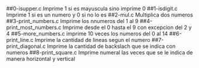 ##0-isupper.c
Imprime 1 si es mayuscula sino imprime 0
##1-isdigit.c
Imprime 1 si es un numero y 0 si no lo es
##2-mul.c
Multiplica dos numeros
##3-print_numbers.c
Imprime los nnumeros del 1 al 9
##4-print_most_numbers.c
Imprime desde el 0 hasta el 9 con excepcion del 2 y 4
##5-more_numbers.c
imprime 10 veces los numeros del 0 al 14
##6-print_line.c
Imprime la cantidad de lineas segun el numero
##7-print_diagonal.c
Imprime la cantidad de backslach que se indica con numeros
##8-print_square.c
Imprime numeral las veces que se le indica de manera horizontal y vertical

